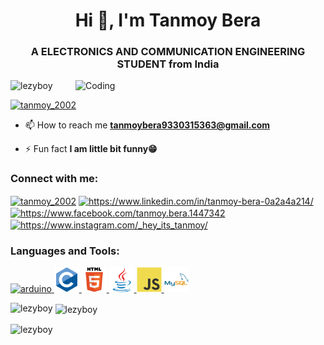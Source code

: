 <h1 align="center">Hi 👋, I'm Tanmoy Bera</h1>
<h3 align="center">A ELECTRONICS AND COMMUNICATION ENGINEERING STUDENT from India</h3>

<img align="right" alt="Coding" width="400" src="https://camo.githubusercontent.com/e20822b4282c07ffd010cd05f855a6561d3b62358ca9e607e4901288dd748fcb/68747470733a2f2f63646e2e6472696262626c652e636f6d2f75736572732f323133313939332f73637265656e73686f74732f343934383733362f74686f75676874776f726b732d6769665f6472696262626c652e676966">
<p align="left"> <img src="https://komarev.com/ghpvc/?username=lezyboy&label=Profile%20views&color=0e75b6&style=flat" alt="lezyboy" /> </p>

<p align="left"> <a href="https://twitter.com/tanmoy_2002" target="blank"><img src="https://img.shields.io/twitter/follow/tanmoy_2002?logo=twitter&style=for-the-badge" alt="tanmoy_2002" /></a> </p>

- 📫 How to reach me **tanmoybera9330315363@gmail.com**

- ⚡ Fun fact **I am little bit funny😁**

<h3 align="left">Connect with me:</h3>
<p align="left">
<a href="https://twitter.com/tanmoy_2002" target="blank"><img align="center" src="https://raw.githubusercontent.com/rahuldkjain/github-profile-readme-generator/master/src/images/icons/Social/twitter.svg" alt="tanmoy_2002" height="30" width="40" /></a>
<a href="https://linkedin.com/in/https://www.linkedin.com/in/tanmoy-bera-0a2a4a214/" target="blank"><img align="center" src="https://raw.githubusercontent.com/rahuldkjain/github-profile-readme-generator/master/src/images/icons/Social/linked-in-alt.svg" alt="https://www.linkedin.com/in/tanmoy-bera-0a2a4a214/" height="30" width="40" /></a>
<a href="https://fb.com/https://www.facebook.com/tanmoy.bera.1447342" target="blank"><img align="center" src="https://raw.githubusercontent.com/rahuldkjain/github-profile-readme-generator/master/src/images/icons/Social/facebook.svg" alt="https://www.facebook.com/tanmoy.bera.1447342" height="30" width="40" /></a>
<a href="https://instagram.com/https://www.instagram.com/_hey_its_tanmoy/" target="blank"><img align="center" src="https://raw.githubusercontent.com/rahuldkjain/github-profile-readme-generator/master/src/images/icons/Social/instagram.svg" alt="https://www.instagram.com/_hey_its_tanmoy/" height="30" width="40" /></a>
</p>

<h3 align="left">Languages and Tools:</h3>
<p align="left"> <a href="https://www.arduino.cc/" target="_blank" rel="noreferrer"> <img src="https://cdn.worldvectorlogo.com/logos/arduino-1.svg" alt="arduino" width="40" height="40"/> </a> <a href="https://www.cprogramming.com/" target="_blank" rel="noreferrer"> <img src="https://raw.githubusercontent.com/devicons/devicon/master/icons/c/c-original.svg" alt="c" width="40" height="40"/> </a> <a href="https://www.w3.org/html/" target="_blank" rel="noreferrer"> <img src="https://raw.githubusercontent.com/devicons/devicon/master/icons/html5/html5-original-wordmark.svg" alt="html5" width="40" height="40"/> </a> <a href="https://www.java.com" target="_blank" rel="noreferrer"> <img src="https://raw.githubusercontent.com/devicons/devicon/master/icons/java/java-original.svg" alt="java" width="40" height="40"/> </a> <a href="https://developer.mozilla.org/en-US/docs/Web/JavaScript" target="_blank" rel="noreferrer"> <img src="https://raw.githubusercontent.com/devicons/devicon/master/icons/javascript/javascript-original.svg" alt="javascript" width="40" height="40"/> </a> <a href="https://www.mysql.com/" target="_blank" rel="noreferrer"> <img src="https://raw.githubusercontent.com/devicons/devicon/master/icons/mysql/mysql-original-wordmark.svg" alt="mysql" width="40" height="40"/> </a> </p>

<p><img align="left" src="https://github-readme-stats.vercel.app/api/top-langs?username=lezyboy&show_icons=true&locale=en&layout=compact" alt="lezyboy" /></p>

<p>&nbsp;<img align="center" src="https://github-readme-stats.vercel.app/api?username=lezyboy&show_icons=true&locale=en" alt="lezyboy" /></p>

<p><img align="center" src="https://github-readme-streak-stats.herokuapp.com/?user=lezyboy&" alt="lezyboy" /></p>

